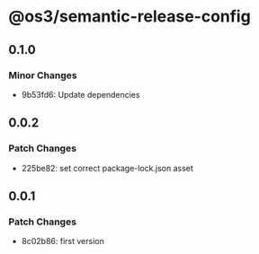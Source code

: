 # @os3/semantic-release-config

## 0.1.0

### Minor Changes

- 9b53fd6: Update dependencies

## 0.0.2

### Patch Changes

- 225be82: set correct package-lock.json asset

## 0.0.1

### Patch Changes

- 8c02b86: first version

